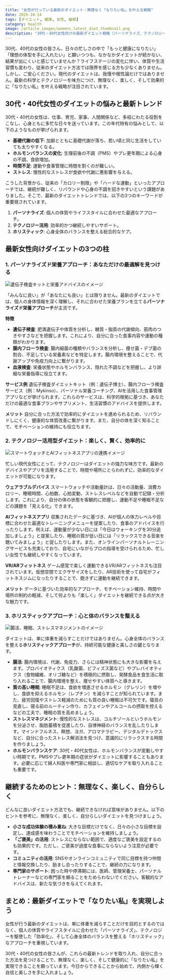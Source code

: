 ```yaml
---
title: "女性が行っている最新のダイエット：無理なく「なりたい私」を叶える戦略"
date: 2025-10-14
tags: [ダイエット, 健康, 女性, 継続]
category: health
image: /article_images/womens_latest_diet_thumbnail.png
description: "30代・40代女性向けの最新ダイエット戦略（パーソナライズ、テクノロジー活用、ホリスティックケア）を分かりやすく解説。"
---
```


30代、40代の女性の皆さん、日々の忙しさの中で「もっと健康になりたい」「理想の体型を手に入れたい」と願いつつも、なかなかダイエットが続かない、結果が出にくいと感じていませんか？ライフステージの変化に伴い、体質や生活習慣も変わり、従来のダイエット方法では限界を感じる方も少なくありません。しかし、ご安心ください。現代のダイエットは、我慢や根性論だけではありません。最新の科学とテクノロジーを味方につけ、無理なく、楽しく、そして効果的に「なりたい私」を叶える戦略が注目されています。

## 30代・40代女性のダイエットの悩みと最新トレンド

30代・40代の女性は、仕事、育児、家事、人間関係など、多岐にわたる役割をこなし、心身ともに多忙な日々を送っています。この年代特有の悩みとして、以下のようなものが挙げられます。

*   **基礎代謝の低下**: 加齢とともに基礎代謝が落ち、若い頃と同じ生活をしていても太りやすくなる。
*   **ホルモンバランスの変化**: 生理前後の不調（PMS）やプレ更年期による心身の不調、食欲増加。
*   **時間不足**: 運動や食事管理に時間を割くのが難しい。
*   **ストレス**: 慢性的なストレスが食欲や代謝に悪影響を与える。

こうした背景から、従来の「カロリー制限」や「ハードな運動」といったアプローチでは、継続が難しく、リバウンドや心身の不調を招きやすいという課題がありました。そこで、最新のダイエットトレンドでは、以下の3つのキーワードが重要視されています。

1.  **パーソナライズ**: 個人の体質やライフスタイルに合わせた最適なアプローチ。
2.  **テクノロジー活用**: 効率的かつ継続しやすいサポート。
3.  **ホリスティック**: 心身全体のバランスを整える総合的なケア。

## 最新女性向けダイエットの3つの柱

### 1. パーソナライズド栄養アプローチ：あなただけの最適解を見つける

![遺伝子検査キットと栄養アドバイスのイメージ](/article_images/personalized_nutrition.png)

「みんなに良い」が「あなたにも良い」とは限りません。最新のダイエットでは、個人の身体情報を深く理解し、それに合わせた栄養プランを立てる**パーソナライズド栄養アプローチ**が主流です。

**特徴**
*   **遺伝子検査**: 肥満遺伝子や体質を分析し、糖質・脂質の代謝傾向、筋肉のつきやすさなどを把握します。これにより、自分に合った食事内容や運動の種類がわかります。
*   **腸内フローラ検査**: 腸内細菌の種類やバランスを分析し、痩せ菌・デブ菌の割合、不足している栄養素などを特定します。腸内環境を整えることで、代謝アップや免疫力向上に繋がります。
*   **血液検査**: 栄養状態やホルモンバランス、隠れた不調などを把握し、より詳細な栄養指導に役立てます。

**サービス例**
遺伝子検査ダイエットキット（例：遺伝子博士）、腸内フローラ検査サービス（例：Mykinso）、パーソナル栄養コーチング、AIを活用した食事管理アプリなどが挙げられます。これらのサービスは、科学的根拠に基づき、あなただけの最適な食事プランやサプリメント、生活習慣のアドバイスを提供します。

**メリット**
自分に合った方法で効率的にダイエットを進められるため、リバウンドしにくく、健康的な体質改善に繋がります。また、自分の体を深く知ることで、モチベーションの維持にも役立ちます。

### 2. テクノロジー活用型ダイエット：楽しく、賢く、効率的に

![スマートウォッチとAIフィットネスアプリの連携イメージ](/article_images/tech_diet.png)

忙しい現代女性にとって、テクノロジーはダイエットの強力な味方です。最新のデバイスやアプリを活用することで、時間や場所にとらわれずに、効率的なダイエットが可能になります。

**ウェアラブルデバイス**
スマートウォッチや活動量計は、日々の活動量、消費カロリー、睡眠時間、心拍数、心拍変動、ストレスレベルなどを自動で記録・分析します。これにより、自分の体の状態を客観的に把握し、運動不足や睡眠不足などの課題を「見える化」できます。

**AIフィットネスアプリ**
収集されたデータに基づき、AIが個人の体力レベルや目標に合わせた最適なトレーニングメニューを提案したり、食事のアドバイスを行ったりします。例えば、運動量が少ない日には「今日はウォーキングを30分追加しましょう」と提案したり、睡眠の質が低い日には「リラックスできる音楽を聴いてみましょう」と促したりします。また、オンラインパーソナルトレーニングサービスも充実しており、自宅にいながらプロの指導を受けられるため、忙しい女性でも継続しやすくなっています。

**VR/ARフィットネス**
ゲーム感覚で楽しく運動できるVR/ARフィットネスも注目されています。仮想空間でエクササイズをしたり、AR技術を使って自宅がフィットネスジムになったりすることで、飽きずに運動を継続できます。

**メリット**
データに基づいた効率的なアプローチ、モチベーション維持、時間や場所の制約の軽減、そして何よりも「楽しく」ダイエットを継続できる点が大きな魅力です。

### 3. ホリスティックアプローチ：心と体のバランスを整える

![腸活、睡眠、ストレスマネジメントのイメージ](/article_images/gut_health_foods_supplements.png)

ダイエットは、単に体重を減らすことだけではありません。心身全体のバランスを整える**ホリスティックアプローチ**が、持続可能な健康と美しさの鍵となります。

*   **腸活**: 腸内環境は、代謝、免疫力、さらには精神状態にも大きな影響を与えます。プロバイオティクス（乳酸菌、ビフィズス菌など）やプレバイオティクス（食物繊維、オリゴ糖など）を積極的に摂取し、発酵食品を食生活に取り入れることで、腸内環境を整え、痩せやすい体質へと導きます。
*   **質の高い睡眠**: 睡眠不足は、食欲を増進させるホルモン（グレリン）を増やし、食欲を抑えるホルモン（レプチン）を減らすことが知られています。また、疲労回復やストレス軽減のためにも質の良い睡眠は不可欠です。寝具の見直し、寝る前のルーティン作り、カフェインやアルコールの摂取を控えるなどの工夫で、睡眠の質を高めましょう。
*   **ストレスマネジメント**: 慢性的なストレスは、コルチゾールというホルモンを分泌させ、脂肪蓄積を促進したり、自律神経のバランスを乱したりします。マインドフルネス、瞑想、ヨガ、アロマテラピー、デジタルデトックスなど、自分に合ったストレス解消法を見つけ、意識的にリラックスする時間を作りましょう。
*   **ホルモンバランスケア**: 30代・40代女性は、ホルモンバランスが変動しやすい時期です。PMSやプレ更年期の症状がダイエットに影響することもあります。必要に応じて婦人科医や専門家に相談し、適切なケアを取り入れることも重要です。

## 継続するためのヒント：無理なく、楽しく、自分らしく

どんなに良いダイエット方法でも、継続できなければ意味がありません。以下のヒントを参考に、無理なく、楽しく、自分らしいダイエットを見つけましょう。

*   **小さな成功体験の積み重ね**: 大きな目標だけでなく、日々の小さな目標を設定し、達成感を味わうことでモチベーションを維持しましょう。
*   **「ご褒美」の活用**: ストレスにならない範囲で、適度なご褒美を設定するのも効果的です。ただし、ご褒美が過度な食事にならないよう注意が必要です。
*   **コミュニティの活用**: SNSやオンラインコミュニティで同じ目標を持つ仲間と情報交換したり、励まし合ったりすることで、継続の力になります。
*   **専門家のサポート**: 困った時や停滞期には、医師、管理栄養士、パーソナルトレーナーなどの専門家を頼ることをためらわないでください。客観的なアドバイスは、新たな気づきを与えてくれます。

## まとめ：最新ダイエットで「なりたい私」を実現しよう

女性が行う最新のダイエットは、単に体重を減らすことだけを目的とするのではなく、個人の体質やライフスタイルに合わせた「パーソナライズ」、テクノロジーを駆使した「効率化」、そして心身全体のバランスを整える「ホリスティック」なアプローチを重視しています。

30代・40代の女性の皆さんが、これらの最新トレンドを取り入れ、自分に合った方法を見つけることで、無理なく、楽しく、そして健康的に「なりたい私」を実現できることを願っています。今日からできることから始めて、内側から輝く自信と美しさを手に入れましょう。
